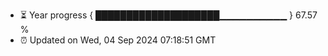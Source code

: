 - ⏳ Year progress { ████████████████████▁▁▁▁▁▁▁▁▁▁ } 67.57 %
- ⏰ Updated on Wed, 04 Sep 2024 07:18:51 GMT

